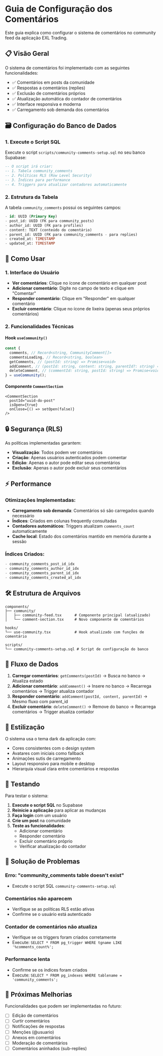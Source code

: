 # Guia de Configuração dos Comentários

Este guia explica como configurar o sistema de comentários no community feed da aplicação EXL Trading.

## 📋 Visão Geral

O sistema de comentários foi implementado com as seguintes funcionalidades:

- ✅ Comentários em posts da comunidade
- ✅ Respostas a comentários (replies)
- ✅ Exclusão de comentários próprios
- ✅ Atualização automática do contador de comentários
- ✅ Interface responsiva e moderna
- ✅ Carregamento sob demanda dos comentários

## 🗃️ Configuração do Banco de Dados

### 1. Execute o Script SQL

Execute o script `scripts/community-comments-setup.sql` no seu banco Supabase:

```sql
-- O script irá criar:
-- 1. Tabela community_comments
-- 2. Políticas RLS (Row Level Security)
-- 3. Índices para performance
-- 4. Triggers para atualizar contadores automaticamente
```

### 2. Estrutura da Tabela

A tabela `community_comments` possui os seguintes campos:

```sql
- id: UUID (Primary Key)
- post_id: UUID (FK para community_posts)
- author_id: UUID (FK para profiles)
- content: TEXT (conteúdo do comentário)
- parent_id: UUID (FK para community_comments - para replies)
- created_at: TIMESTAMP
- updated_at: TIMESTAMP
```

## 🚀 Como Usar

### 1. Interface do Usuário

- **Ver comentários**: Clique no ícone de comentário em qualquer post
- **Adicionar comentário**: Digite no campo de texto e clique em "Comentar"
- **Responder comentário**: Clique em "Responder" em qualquer comentário
- **Excluir comentário**: Clique no ícone de lixeira (apenas seus próprios comentários)

### 2. Funcionalidades Técnicas

#### Hook `useCommunity()`

```typescript
const {
  comments, // Record<string, CommunityComment[]>
  commentsLoading, // Record<string, boolean>
  getComments, // (postId: string) => Promise<void>
  addComment, // (postId: string, content: string, parentId?: string) => Promise<void>
  deleteComment, // (commentId: string, postId: string) => Promise<void>
} = useCommunity();
```

#### Componente `CommentSection`

```tsx
<CommentSection
  postId="uuid-do-post"
  isOpen={true}
  onClose={() => setOpen(false)}
/>
```

## 🔒 Segurança (RLS)

As políticas implementadas garantem:

- **Visualização**: Todos podem ver comentários
- **Criação**: Apenas usuários autenticados podem comentar
- **Edição**: Apenas o autor pode editar seus comentários
- **Exclusão**: Apenas o autor pode excluir seus comentários

## ⚡ Performance

### Otimizações Implementadas:

- **Carregamento sob demanda**: Comentários só são carregados quando necessário
- **Índices**: Criados em colunas frequently consultadas
- **Contadores automáticos**: Triggers atualizam `comments_count` automaticamente
- **Cache local**: Estado dos comentários mantido em memória durante a sessão

### Índices Criados:

```sql
- community_comments_post_id_idx
- community_comments_author_id_idx
- community_comments_parent_id_idx
- community_comments_created_at_idx
```

## 🛠️ Estrutura de Arquivos

```
components/
├── community/
│   ├── community-feed.tsx      # Componente principal (atualizado)
│   └── comment-section.tsx     # Novo componente de comentários

hooks/
└── use-community.tsx           # Hook atualizado com funções de comentário

scripts/
└── community-comments-setup.sql # Script de configuração do banco
```

## 🔄 Fluxo de Dados

1. **Carregar comentários**: `getComments(postId)` → Busca no banco → Atualiza estado
2. **Adicionar comentário**: `addComment()` → Insere no banco → Recarrega comentários → Trigger atualiza contador
3. **Responder comentário**: `addComment(postId, content, parentId)` → Mesmo fluxo com parent_id
4. **Excluir comentário**: `deleteComment()` → Remove do banco → Recarrega comentários → Trigger atualiza contador

## 🎨 Estilização

O sistema usa o tema dark da aplicação com:

- Cores consistentes com o design system
- Avatares com iniciais como fallback
- Animações sutis de carregamento
- Layout responsivo para mobile e desktop
- Hierarquia visual clara entre comentários e respostas

## 🧪 Testando

Para testar o sistema:

1. **Execute o script SQL** no Supabase
2. **Reinicie a aplicação** para aplicar as mudanças
3. **Faça login** com um usuário
4. **Crie um post** na comunidade
5. **Teste as funcionalidades**:
   - Adicionar comentário
   - Responder comentário
   - Excluir comentário próprio
   - Verificar atualização do contador

## 🚨 Solução de Problemas

### Erro: "community_comments table doesn't exist"

- Execute o script SQL `community-comments-setup.sql`

### Comentários não aparecem

- Verifique se as políticas RLS estão ativas
- Confirme se o usuário está autenticado

### Contador de comentários não atualiza

- Verifique se os triggers foram criados corretamente
- Execute: `SELECT * FROM pg_trigger WHERE tgname LIKE '%comments_count%';`

### Performance lenta

- Confirme se os índices foram criados
- Execute: `SELECT * FROM pg_indexes WHERE tablename = 'community_comments';`

## 📝 Próximas Melhorias

Funcionalidades que podem ser implementadas no futuro:

- [ ] Edição de comentários
- [ ] Curtir comentários
- [ ] Notificações de respostas
- [ ] Menções (@usuario)
- [ ] Anexos em comentários
- [ ] Moderação de comentários
- [ ] Comentários aninhados (sub-replies)
